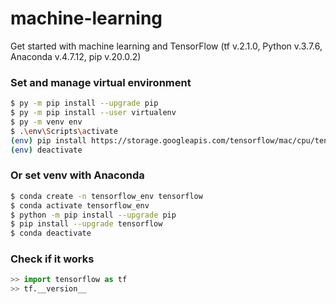 # machine-learning
Get started with machine learning and TensorFlow (tf v.2.1.0, Python v.3.7.6, Anaconda v.4.7.12, pip v.20.0.2)

### Set and manage virtual environment

```bash
$ py -m pip install --upgrade pip
$ py -m pip install --user virtualenv
$ py -m venv env
$ .\env\Scripts\activate
(env) pip install https://storage.googleapis.com/tensorflow/mac/cpu/tensorflow-1.8.0-py3-none-any.whl
(env) deactivate
```
### Or set venv with Anaconda

```bash
$ conda create -n tensorflow_env tensorflow
$ conda activate tensorflow_env
$ python -m pip install --upgrade pip
$ pip install --upgrade tensorflow
$ conda deactivate
```

### Check if it works
```python
>> import tensorflow as tf
>> tf.__version__
```

